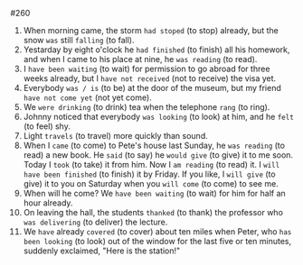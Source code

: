 #260

1. When morning came, the storm `had stoped` (to stop) already, but the snow `was` still `falling` (to fall).
2. Yestarday by eight o'clock he `had finished` (to finish) all his homework, and when I came to his place at nine, he `was reading` (to read).
3. I `have been waiting` (to wait) for permission to go abroad for three weeks already, but I `have not received` (not to receive) the visa yet.
4. Everybody `was / is` (to be) at the door of the museum, but my friend `have not come yet` (not yet come).
5. We `were drinking` (to drink) tea when the telephone `rang` (to ring).
6. Johnny noticed that everybody `was looking` (to look) at him, and he `felt` (to feel) shy.
7. Light `travels` (to travel) more quickly than sound.
8. When I `came` (to come) to Pete's house last Sunday, he `was reading` (to read) a new book. He `said` (to say) he `would give` (to give) it to me soon. Today I `took` (to take) it from him. Now I `am reading` (to read) it. I `will have been finished` (to finish) it by Friday. If you like, I `will give` (to give) it to you on Saturday when you `will come` (to come) to see me.
9. When will he come? We `have been waiting` (to wait) for him for half an hour already.
10. On leaving the hall, the students `thanked` (to thank) the professor who `was delivering` (to deliver) the lecture.
11. We `have` already `covered` (to cover) about ten miles when Peter, who `has been looking` (to look) out of the window for the last five or ten minutes, suddenly exclaimed, "Here is the station!"